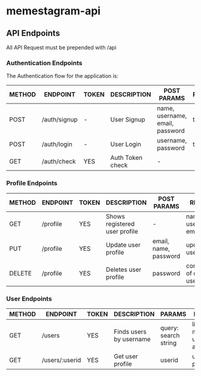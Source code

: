 # memestagram-api

## API Endpoints

All API Request must be prepended with /api            


### Authentication Endpoints

The Authentication flow for the application is:


METHOD | ENDPOINT         | TOKEN | DESCRIPTION              | POST PARAMS                                     | RETURNS
-------|------------------|-------|--------------------------|-------------------------------------------------|-----------------------------
POST   | /auth/signup     | -     | User Signup              | name, username, email, password                 | token
POST   | /auth/login      | -     | User Login               | username, password                              | token
GET   | /auth/check      | YES   | Auth Token check         | -                                               |



### Profile Endpoints

METHOD | ENDPOINT   | TOKEN | DESCRIPTION                   | POST PARAMS                                     | RETURNS
-------|------------|-------|-------------------------------|-------------------------------------------------|--------------------------------
GET    | /profile   | YES   | Shows registered user profile |  -                                              | name, username, email, posts
PUT    | /profile   | YES   | Update user profile           | email, name, password                           | updated user data
DELETE | /profile   | YES   | Deletes user profile          | password                                        | confirmation of deleted user


### User Endpoints

METHOD | ENDPOINT         | TOKEN | DESCRIPTION                   | PARAMS                                          | RETURNS
-------|------------------|-------|-------------------------------|-------------------------------------------------|----------------------------
GET    | /users           | YES   | Finds users by username       | query: search string                            | list of matching usernames and ids
GET    | /users/:userid   | YES   | Get user profile              | userid                                          | user profile


